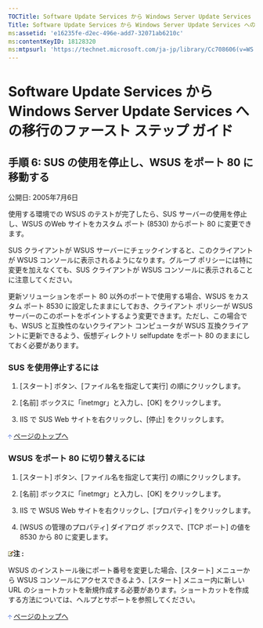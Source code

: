 ```yaml
---
TOCTitle: Software Update Services から Windows Server Update Services への移行のファースト ステップ ガイド
Title: Software Update Services から Windows Server Update Services への移行のファースト ステップ ガイド
ms:assetid: 'e16235fe-d2ec-496e-add7-32071ab6210c'
ms:contentKeyID: 18128320
ms:mtpsurl: 'https://technet.microsoft.com/ja-jp/library/Cc708606(v=WS.10)'
---
```


Software Update Services から Windows Server Update Services への移行のファースト ステップ ガイド
=================================================================================================

手順 6: SUS の使用を停止し、WSUS をポート 80 に移動する
-------------------------------------------------------

公開日: 2005年7月6日

使用する環境での WSUS のテストが完了したら、SUS サーバーの使用を停止し、WSUS のWeb サイトをカスタム ポート (8530) からポート 80 に変更できます。

SUS クライアントが WSUS サーバーにチェックインすると、このクライアントが WSUS コンソールに表示されるようになります。グループ ポリシーには特に変更を加えなくても、SUS クライアントが WSUS コンソールに表示されることに注意してください。

更新ソリューションをポート 80 以外のポートで使用する場合、WSUS をカスタム ポート 8530 に設定したままにしておき、クライアント ポリシーが WSUS サーバーのこのポートをポイントするよう変更できます。ただし、この場合でも、WSUS と互換性のないクライアント コンピュータが WSUS 互換クライアントに更新できるよう、仮想ディレクトリ selfupdate をポート 80 のままにしておく必要があります。

### SUS を使用停止するには

1.  \[スタート\] ボタン、\[ファイル名を指定して実行\] の順にクリックします。

2.  \[名前\] ボックスに「inetmgr」と入力し、\[OK\] をクリックします。

3.  IIS で SUS Web サイトを右クリックし、\[停止\] をクリックします。

![](images/Cc708606.arrow_px_up(ja-jp,WS.10).gif) [ページのトップへ](#ctl00_rs1_eb1_panel1)

### WSUS をポート 80 に切り替えるには

1.  \[スタート\] ボタン、\[ファイル名を指定して実行\] の順にクリックします。

2.  \[名前\] ボックスに「inetmgr」と入力し、\[OK\] をクリックします。

3.  IIS で WSUS Web サイトを右クリックし、\[プロパティ\] をクリックします。

4.  \[WSUS の管理のプロパティ\] ダイアログ ボックスで、\[TCP ポート\] の値を 8530 から 80 に変更します。

![](images/Cc708606.note(ja-jp,WS.10).gif)**注 :**

WSUS のインストール後にポート番号を変更した場合、\[スタート\] メニューから WSUS コンソールにアクセスできるよう、\[スタート\] メニュー内に新しい URL のショートカットを新規作成する必要があります。ショートカットを作成する方法については、ヘルプとサポートを参照してください。

![](images/Cc708606.arrow_px_up(ja-jp,WS.10).gif) [ページのトップへ](#ctl00_rs1_eb1_panel1)
